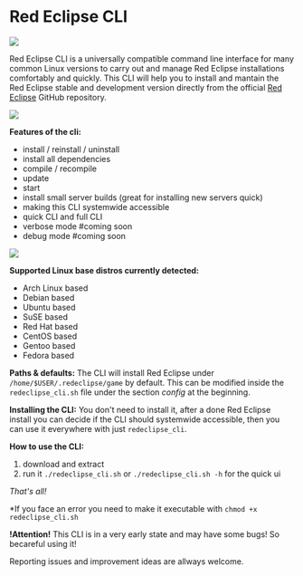 # Red Eclipse CLI
[![](https://cdn.discordapp.com/attachments/645134776466014220/953440742070706286/cli.png)](https://cdn.discordapp.com/attachments/645134776466014220/953440742070706286/cli.png)

Red Eclipse CLI is a universally compatible command line interface for many common Linux versions to carry out and manage Red Eclipse installations comfortably and quickly.
This CLI will help you to install and mantain the Red Eclipse stable and development version directly from the official [Red Eclipse](https://github.com/redeclipse/ "Red Eclipse") GitHub repository.

[![](https://media.discordapp.net/attachments/645134776466014220/953442300724379718/cli2.png)](https://media.discordapp.net/attachments/645134776466014220/953442300724379718/cli2.png)

**Features of the cli:**
- install / reinstall / uninstall
- install all dependencies
- compile / recompile
- update
- start
- install small server builds (great for installing new servers quick)
- making this CLI systemwide accessible
- quick CLI and full CLI
- verbose mode #coming soon
- debug mode #coming soon

[![](https://cdn.discordapp.com/attachments/645134776466014220/953624778491723807/cli3.png)](https://cdn.discordapp.com/attachments/645134776466014220/953624778491723807/cli3.png)

**Supported Linux base distros currently detected:**
- Arch Linux based
- Debian based
- Ubuntu based
- SuSE based
- Red Hat based
- CentOS based
- Gentoo based
- Fedora based

**Paths & defaults:**
The CLI will install Red Eclipse under `/home/$USER/.redeclipse/game` by default. This can be modified inside the `redeclipse_cli.sh` file under the section *config* at the beginning.

**Installing the CLI:**
You don't need to install it, after a done Red Eclipse install you can decide if the CLI should systemwide accessible, then you can use it everywhere with just `redeclipse_cli`.

**How to use the CLI:**
1. download and extract
2. run it `./redeclipse_cli.sh` or `./redeclipse_cli.sh -h` for the quick ui

*That's all!*

*If you face an error you need to make it executable with `chmod +x redeclipse_cli.sh`

**!Attention!**
This CLI is in a very early state and may have some bugs! So becareful using it!

Reporting issues and improvement ideas are allways welcome.
